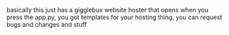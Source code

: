 basically this just has a gigglebux website hoster that opens when you press the app.py, you got templates for your hosting thing, you can request bugs and changes and stuff
